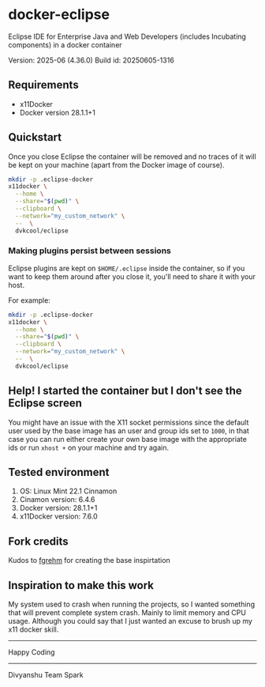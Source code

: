 # docker-eclipse

Eclipse IDE for Enterprise Java and Web Developers (includes Incubating components) in a docker container

Version: 2025-06 (4.36.0)
Build id: 20250605-1316

## Requirements

* x11Docker
* Docker version 28.1.1+1

## Quickstart

Once you close Eclipse the container will be removed and no traces of it will be
kept on your machine (apart from the Docker image of course).
```sh
mkdir -p .eclipse-docker
x11docker \
  --home \
  --share="$(pwd)" \
  --clipboard \
  --network="my_custom_network" \
  --  \
  dvkcool/eclipse
```

### Making plugins persist between sessions

Eclipse plugins are kept on `$HOME/.eclipse` inside the container, so if you
want to keep them around after you close it, you'll need to share it with your
host.

For example:

```sh
mkdir -p .eclipse-docker
x11docker \
  --home \
  --share="$(pwd)" \
  --clipboard \
  --network="my_custom_network" \
  --  \
  dvkcool/eclipse
```

## Help! I started the container but I don't see the Eclipse screen

You might have an issue with the X11 socket permissions since the default user
used by the base image has an user and group ids set to `1000`, in that case
you can run either create your own base image with the appropriate ids or run
`xhost +` on your machine and try again.

##  Tested environment
1. OS: Linux Mint 22.1 Cinnamon
1. Cinamon version: 6.4.6
1. Docker version: 28.1.1+1
1. x11Docker version: 7.6.0


## Fork credits
Kudos to [fgrehm](https://github.com/fgrehm) for creating the base inspirtation

## Inspiration to make this work
My system used to crash when running the projects, so I wanted something that will prevent complete system crash.
Mainly to limit memory and CPU usage. Although you could say that I just wanted an excuse to brush up my x11 docker skill.

________________________________________________
Happy Coding

__________________________________________________
Divyanshu 
Team Spark
